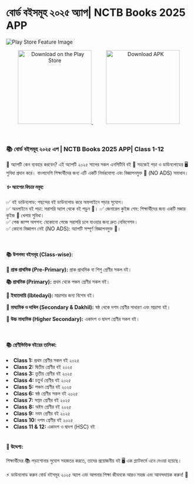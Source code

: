 # বোর্ড বইসমূহ ২০২৫ অ্যাপ| NCTB Books 2025 APP

![Play Store Feature Image](https://play-lh.googleusercontent.com/t_r7QedJyXEkuRTkDZywiR4ioJQwnxTbOiiovSfYstciPGSH_snbFqeloevlvzh6p6c=w832-h470-rw)

<p align="center">
  <a href="https://play.google.com/store/apps/details?id=com.joytech.boardbooks.nctb">
    <img src="https://texttofloss.com/wp-content/uploads/2021/01/Google-Play-Store-Button.png" alt="Download on the Play Store" width="200"/>
  </a>
  &nbsp;&nbsp;&nbsp;&nbsp;&nbsp;&nbsp;&nbsp;&nbsp;
  <a href="https://raw.githubusercontent.com/devsakil/nctb_books_2025/download-page/nctb-books-2025.apk">
    <img src="https://static.vecteezy.com/system/resources/previews/028/549/489/non_2x/green-download-button-free-png.png" alt="Download APK" width="200"/>
  </a>
</p>

<br>

### 📚 বোর্ড বইসমূহ ২০২৫ এপ | NCTB Books 2025 APP| Class 1-12

🌟 অ্যাপটি কেন ব্যবহার করবেন?
এই অ্যাপটি ২০২৫ সালের সকল এনসিটিবি বই 📖 সহজেই পড়া ও ডাউনলোডের 🖥️ সুবিধা প্রদান করে। বাংলাদেশি শিক্ষার্থীদের জন্য এটি একটি নির্ভরযোগ্য এবং বিজ্ঞাপনমুক্ত 🚫 (NO ADS) সমাধান।
<br>

##### ✨ অ্যাপের ফিচার সমূহ:

✅ বই ডাউনলোড: পছন্দের বই ডাউনলোড করে অফলাইনে পড়ার সুযোগ।  
✅ অনলাইনে বই পড়া: সরাসরি অ্যাপ থেকে বই পড়ুন 📖।
✅ জেনারেল কুইজ গেম: শিক্ষার্থীদের জন্য একটি মজার কুইজ 🧩 খেলার সুবিধা।  
✅ পেজ জাম্প অপশন: যেকোনো পেজে সরাসরি চলে যাওয়ার জন্য দ্রুত নেভিগেশন।  
✅ কোনো বিজ্ঞাপন নেই (NO ADS): অ্যাপটি সম্পূর্ণ বিজ্ঞাপনমুক্ত 🚫।

<br/>

#### 📚 উপলভ্য বইসমূহ (Class-wise):

<b>📝 প্রাক প্রাথমিক (Pre-Primary):</b> প্রাক প্রাথমিক বা শিশু শ্রেণীর সকল বই।

<b>📚 প্রাথমিক (Primary):</b> প্রথম থেকে পঞ্চম শ্রেণীর সকল বই।

<b>📘 ইবতেদায়ি (Ibtedayi):</b> মাদ্রাসার জন্য বিশেষ বই।

<b>📙 মাধ্যমিক ও দাখিল (Secondary & Dakhil):</b> ষষ্ঠ থেকে দশম শ্রেণীর সাধারণ এবং মাদ্রাসা বই।

<b>📗 উচ্চ মাধ্যমিক (Higher Secondary):</b> একাদশ ও দ্বাদশ শ্রেণীর সকল বই।

<br>

#### 📚 শ্রেণীভিত্তিক বইয়ের তালিকা:

<li><b>Class 1:</b> প্রথম শ্রেণীর সকল বই ২০২৫ </li>
<li><b>Class 2:</b> দ্বিতীয় শ্রেণীর বই ২০২৫</li>
<li><b>Class 3:</b> তৃতীয় শ্রেণীর বই ২০২৫</li>
<li><b>Class 4:</b> চতুর্থ শ্রেণীর বই ২০২৫</li>
<li><b>Class 5:</b> পঞ্চম শ্রেণীর বই ২০২৫</li>
<li><b>Class 6:</b> ষষ্ঠ শ্রেণীর সকল বই ২০২৫</li>
<li><b>Class 7:</b> সপ্তম শ্রেণীর বই ২০২৫</li>
<li><b>Class 8:</b> অষ্টম শ্রেণীর বই ২০২৫</li>
<li><b>Class 9:</b> নবম শ্রেণীর বই ২০২৫</li>
<li><b>Class 10:</b> দশম শ্রেণীর বই ২০২৫</li>
<li><b>Class 11 & 12:</b> একাদশ ও দ্বাদশ (HSC) বই</li>
<br>

#### 🎯 উদ্দেশ্য:

শিক্ষার্থীদের 📚 পড়াশোনার সুযোগ সহজতর করতে, তাদের প্রয়োজনীয় বই 🖥️ এক প্ল্যাটফর্মে এনে দেওয়া হয়েছে।

⚡ ডাউনলোড করুন বোর্ড বইসমূহ ২০২৫ অ্যাপ এবং আপনার শিক্ষা জীবনকে আরও সহজ এবং আনন্দদায়ক করুন! 🚀
